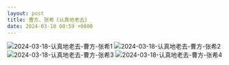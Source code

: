 ```yaml
---
layout: post
title: 曹方、张希《认真地老去》
date: 2024-03-18 00:59 +0800
---
```

![2024-03-18-认真地老去-曹方-张希1](https://s2.loli.net/2024/03/18/n9avFCUNMDJXkxm.gif)
![2024-03-18-认真地老去-曹方-张希2](https://s2.loli.net/2024/03/18/Zcwpb5gVUzB8DOf.gif)
![2024-03-18-认真地老去-曹方-张希3](https://s2.loli.net/2024/03/18/IoDyObrZNRi1w3P.gif)
![2024-03-18-认真地老去-曹方-张希4](https://s2.loli.net/2024/03/18/guxBsJ7hNZlaDqP.gif)